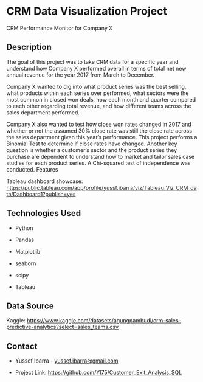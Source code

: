 # CRM Data Visualization Project
CRM Performance Monitor for Company X 

## Description

The goal of this project was to take CRM data for a specific year and understand how Company X performed overall in terms of total net new annual revenue for the year 2017 from March to December.

Company X wanted to dig into what product series was the best selling, what products within each series over performed, what sectors were the most common in closed won deals, how each month and quarter compared to each other regarding total revenue, and how different teams across the sales department performed. 

Company X also wanted to test how close won rates changed in 2017 and whether or not the assumed 30% close rate was still the close rate across the sales department given this year’s performance. This project performs a Binomial Test to determine if close rates have changed. Another key question is whether a customer’s sector and the product series they purchase are dependent to understand how to market and tailor sales case studies for each product series. A Chi-squared test of independence was conducted. 
Features

Tableau dashboard showcase: https://public.tableau.com/app/profile/yussf.ibarra/viz/Tableau_Viz_CRM_data/Dashboard1?publish=yes

## Technologies Used

   - Python

   - Pandas 

   - Matplotlib

   - seaborn

   - scipy

   - Tableau

## Data Source

Kaggle: https://www.kaggle.com/datasets/agungpambudi/crm-sales-predictive-analytics?select=sales_teams.csv

## Contact

   - Yussef Ibarra - yussef.ibarra@gmail.com 

   - Project Link: https://github.com/YI75/Customer_Exit_Analysis_SQL